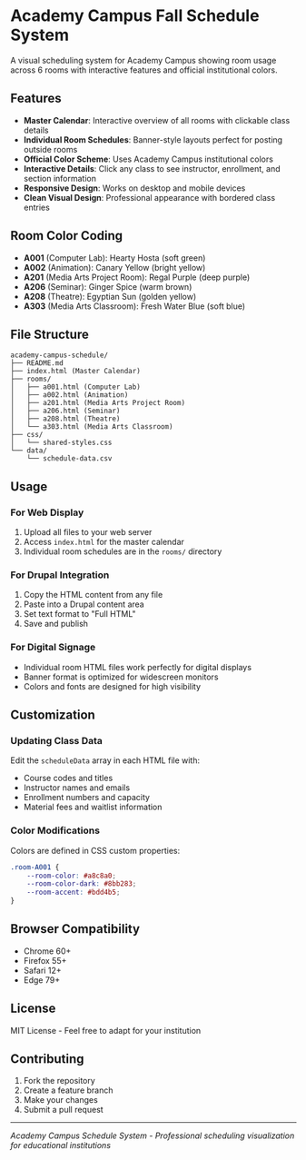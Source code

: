 # Academy Campus Fall Schedule System

A visual scheduling system for Academy Campus showing room usage across 6 rooms with interactive features and official institutional colors.

## Features

- **Master Calendar**: Interactive overview of all rooms with clickable class details
- **Individual Room Schedules**: Banner-style layouts perfect for posting outside rooms
- **Official Color Scheme**: Uses Academy Campus institutional colors
- **Interactive Details**: Click any class to see instructor, enrollment, and section information
- **Responsive Design**: Works on desktop and mobile devices
- **Clean Visual Design**: Professional appearance with bordered class entries

## Room Color Coding

- **A001** (Computer Lab): Hearty Hosta (soft green)
- **A002** (Animation): Canary Yellow (bright yellow)  
- **A201** (Media Arts Project Room): Regal Purple (deep purple)
- **A206** (Seminar): Ginger Spice (warm brown)
- **A208** (Theatre): Egyptian Sun (golden yellow)
- **A303** (Media Arts Classroom): Fresh Water Blue (soft blue)

## File Structure

```
academy-campus-schedule/
├── README.md
├── index.html (Master Calendar)
├── rooms/
│   ├── a001.html (Computer Lab)
│   ├── a002.html (Animation)
│   ├── a201.html (Media Arts Project Room)
│   ├── a206.html (Seminar)
│   ├── a208.html (Theatre)
│   └── a303.html (Media Arts Classroom)
├── css/
│   └── shared-styles.css
└── data/
    └── schedule-data.csv
```

## Usage

### For Web Display
1. Upload all files to your web server
2. Access `index.html` for the master calendar
3. Individual room schedules are in the `rooms/` directory

### For Drupal Integration
1. Copy the HTML content from any file
2. Paste into a Drupal content area
3. Set text format to "Full HTML"
4. Save and publish

### For Digital Signage
- Individual room HTML files work perfectly for digital displays
- Banner format is optimized for widescreen monitors
- Colors and fonts are designed for high visibility

## Customization

### Updating Class Data
Edit the `scheduleData` array in each HTML file with:
- Course codes and titles
- Instructor names and emails
- Enrollment numbers and capacity
- Material fees and waitlist information

### Color Modifications
Colors are defined in CSS custom properties:
```css
.room-A001 { 
    --room-color: #a8c8a0; 
    --room-color-dark: #8bb283; 
    --room-accent: #bdd4b5; 
}
```

## Browser Compatibility

- Chrome 60+
- Firefox 55+
- Safari 12+
- Edge 79+

## License

MIT License - Feel free to adapt for your institution

## Contributing

1. Fork the repository
2. Create a feature branch
3. Make your changes
4. Submit a pull request

---

*Academy Campus Schedule System - Professional scheduling visualization for educational institutions*
